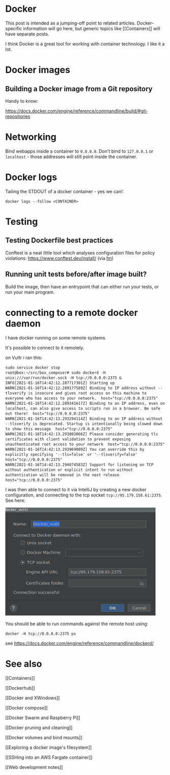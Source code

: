 # Docker
This post is intended as a jumping-off point to related articles. Docker-specific information will go here, but generic topics like [[Containers]] will have separate posts.

I think Docker is a great tool for working with container technology. I like it a lot.

# Docker images

## Building a Docker image from a Git repository

Handy to know:

https://docs.docker.com/engine/reference/commandline/build/#git-repositories

# Networking
Bind webapps inside a container to `0.0.0.0`. Don't bind to `127.0.0.1` or `localhost` - those addresses will  still point inside the container.

# Docker logs
Tailing the STDOUT of a docker container - yes we can!:

```
docker logs --follow <CONTAINER>
```

# Testing
## Testing Dockerfile best practices
Conftest is a neat little tool which analyses configuration files for policy violations: https://www.conftest.dev/install/ (via [hn](https://news.ycombinator.com/item?id=24776771))

## Running unit tests before/after image built?
Build the image, then have an entrypoint that can either run your tests, or run your main program.

# connecting to a remote docker daemon

I have docker running on some remote systems.

It's possible to connect to it remotely.

on Vultr i ran this:

```
sudo service docker stop
root@box:~/src/box_composer# sudo dockerd -H unix:///var/run/docker.sock -H tcp://0.0.0.0:2375 &
INFO[2021-01-16T14:42:12.287717301Z] Starting up                                  
WARN[2021-01-16T14:42:12.289177589Z] Binding to IP address without --tlsverify is insecure and gives root access on this machine to everyone who has access to your network.  host="tcp://0.0.0.0:2375"
WARN[2021-01-16T14:42:12.289341617Z] Binding to an IP address, even on localhost, can also give access to scripts run in a browser. Be safe out there!  host="tcp://0.0.0.0:2375"
WARN[2021-01-16T14:42:13.293294114Z] Binding to an IP address without --tlsverify is deprecated. Startup is intentionally being slowed down to show this message  host="tcp://0.0.0.0:2375"
WARN[2021-01-16T14:42:13.293803866Z] Please consider generating tls certificates with client validation to prevent exposing unauthenticated root access to your network  host="tcp://0.0.0.0:2375"
WARN[2021-01-16T14:42:13.293969089Z] You can override this by explicitly specifying '--tls=false' or '--tlsverify=false'  host="tcp://0.0.0.0:2375"
WARN[2021-01-16T14:42:13.294074583Z] Support for listening on TCP without authentication or explicit intent to run without authentication will be removed in the next release  host="tcp://0.0.0.0:2375"
```

I was then able to connect to it via IntelliJ by creating a new docker configuration, and connecting to the tcp socket `tcp://95.179.158.61:2375`. See here:

![](Pasted%20image%2020210116154410.png)

You should be able to run commands against the remote host using:

```
docker -H tcp://0.0.0.0:2375 ps
```

see https://docs.docker.com/engine/reference/commandline/dockerd/

 # See also
[[Containers]]

[[Dockerhub]]

[[Docker and XWindows]]

[[Docker compose]]

[[Docker Swarm and Raspberry Pi]]

[[Docker pruning and cleaning]]

[[Docker volumes and bind mounts]]

[[Exploring a docker image's filesystem]]

[[SSHing into an AWS Fargate container]]

[[Web development notes]]
